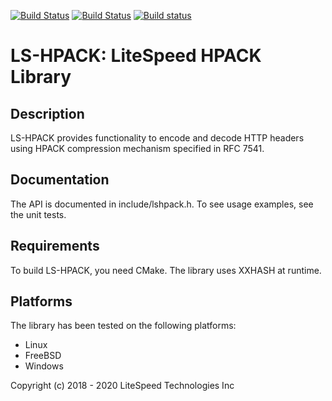 [![Build Status](https://travis-ci.org/litespeedtech/ls-hpack.svg?branch=master)](https://travis-ci.org/litespeedtech/ls-hpack)
[![Build Status](https://api.cirrus-ci.com/github/litespeedtech/ls-hpack.svg)](https://cirrus-ci.com/github/litespeedtech/ls-hpack)
[![Build status](https://ci.appveyor.com/api/projects/status/6ev71ecmm3j2u9o5?svg=true)](https://ci.appveyor.com/project/litespeedtech/ls-hpack)

LS-HPACK: LiteSpeed HPACK Library
=================================

Description
-----------

LS-HPACK provides functionality to encode and decode HTTP headers using
HPACK compression mechanism specified in RFC 7541.

Documentation
-------------

The API is documented in include/lshpack.h.  To see usage examples,
see the unit tests.

Requirements
------------

To build LS-HPACK, you need CMake.  The library uses XXHASH at runtime.

Platforms
---------

The library has been tested on the following platforms:
- Linux
- FreeBSD
- Windows

Copyright (c) 2018 - 2020 LiteSpeed Technologies Inc
